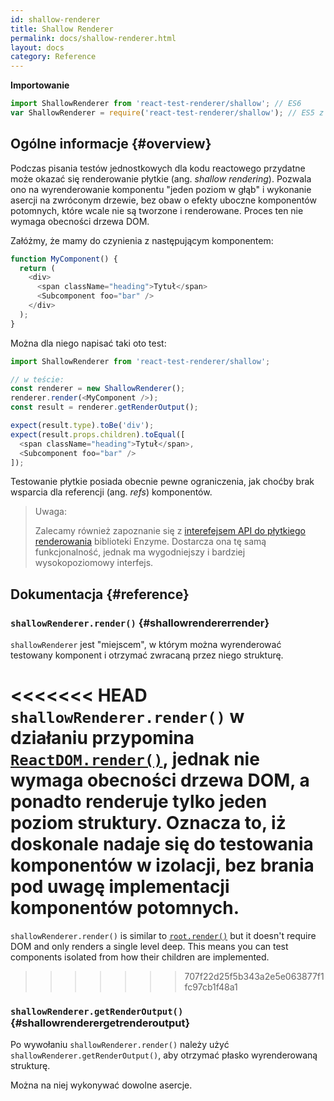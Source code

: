 ```yaml
---
id: shallow-renderer
title: Shallow Renderer
permalink: docs/shallow-renderer.html
layout: docs
category: Reference
---
```


**Importowanie**

```javascript
import ShallowRenderer from 'react-test-renderer/shallow'; // ES6
var ShallowRenderer = require('react-test-renderer/shallow'); // ES5 z zainstalowanym npm
```

## Ogólne informacje {#overview}

Podczas pisania testów jednostkowych dla kodu reactowego przydatne może okazać się renderowanie płytkie (ang. *shallow rendering*). Pozwala ono na wyrenderowanie komponentu "jeden poziom w głąb" i wykonanie asercji na zwróconym drzewie, bez obaw o efekty uboczne komponentów potomnych, które wcale nie są tworzone i renderowane. Proces ten nie wymaga obecności drzewa DOM.

Załóżmy, że mamy do czynienia z następującym komponentem:

```javascript
function MyComponent() {
  return (
    <div>
      <span className="heading">Tytuł</span>
      <Subcomponent foo="bar" />
    </div>
  );
}
```

Można dla niego napisać taki oto test:

```javascript
import ShallowRenderer from 'react-test-renderer/shallow';

// w teście:
const renderer = new ShallowRenderer();
renderer.render(<MyComponent />);
const result = renderer.getRenderOutput();

expect(result.type).toBe('div');
expect(result.props.children).toEqual([
  <span className="heading">Tytuł</span>,
  <Subcomponent foo="bar" />
]);
```

Testowanie płytkie posiada obecnie pewne ograniczenia, jak choćby brak wsparcia dla referencji (ang. *refs*) komponentów.

> Uwaga:
>
> Zalecamy również zapoznanie się z [interefejsem API do płytkiego renderowania](https://airbnb.io/enzyme/docs/api/shallow.html) biblioteki Enzyme. Dostarcza ona tę samą funkcjonalność, jednak ma wygodniejszy i bardziej wysokopoziomowy interfejs.

## Dokumentacja {#reference}

### `shallowRenderer.render()` {#shallowrendererrender}

`shallowRenderer` jest "miejscem", w którym można wyrenderować testowany komponent i otrzymać zwracaną przez niego strukturę.

<<<<<<< HEAD
`shallowRenderer.render()` w działaniu przypomina [`ReactDOM.render()`](/docs/react-dom.html#render), jednak nie wymaga obecności drzewa DOM, a ponadto renderuje tylko jeden poziom struktury. Oznacza to, iż doskonale nadaje się do testowania komponentów w izolacji, bez brania pod uwagę implementacji komponentów potomnych.
=======
`shallowRenderer.render()` is similar to [`root.render()`](/docs/react-dom-client.html#createroot) but it doesn't require DOM and only renders a single level deep. This means you can test components isolated from how their children are implemented.
>>>>>>> 707f22d25f5b343a2e5e063877f1fc97cb1f48a1

### `shallowRenderer.getRenderOutput()` {#shallowrenderergetrenderoutput}

Po wywołaniu `shallowRenderer.render()` należy użyć `shallowRenderer.getRenderOutput()`, aby otrzymać płasko wyrenderowaną strukturę.

Można na niej wykonywać dowolne asercje.
